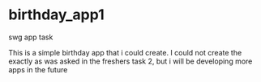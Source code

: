# birthday_app1
swg app task 

This is a simple birthday app that i could create. I could not create the exactly as was asked in the freshers task 2, but i will be developing more apps in the future
